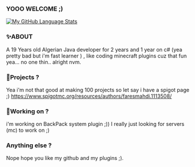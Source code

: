 ### YOOO WELCOME ;)

[![My GitHub Language Stats](https://github-readme-stats.vercel.app/api/top-langs/?username=jasongaylord&langs_count=5&theme=tokyonight)]()

### **✨ABOUT**
  A 19 Years old Algerian Java developer for 2 years and 1 year on c# (yea pretty bad but i'm fast learner ) , like coding minecraft plugins cuz that fun yea... no one thin.. alright nvm.
### **🔧Projects ?**
  Yea i'm not that good at making 100 projects so let say i have a spigot page ;)
   https://www.spigotmc.org/resources/authors/faresmahdi.1113508/
### **🤖Working on ?**
  i'm working on BackPack system plugin ;))
  I really just looking for servers (mc) to work on ;)
### **Anything else ?**
  Nope hope you like my github and my plugins ;).

